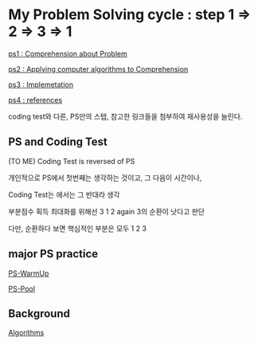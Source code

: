 # My Problem Solving cycle : step 1 => 2 => 3 => 1

[ps1 : Comprehension about Problem](./PS-Introduction/ps1.md)

[ps2 : Applying computer algorithms to Comprehension](./PS-Introduction/ps2.md)

[ps3 : Implemetation](./PS-Introduction/ps3.md)

[ps4 : references]()

coding test와 다른, PS만의 스텝, 참고한 링크들을 첨부하여 재사용성을 늘린다.

## PS and Coding Test
(TO ME) Coding Test is reversed of PS

개인적으로 PS에서 첫번째는 생각하는 것이고, 그 다음이 시간이나,

Coding Test는 에서는 그 반대라 생각

부분점수 획득 최대화를 위해선 3 1 2 again 3의 순환이 낫다고 판단

다만, 순환하다 보면 핵심적인 부분은 모두 1 2 3

## major PS practice
[PS-WarmUp](./PS-WarmUp)

[PS-Pool](./PS-Pool)

## Background
[Algorithms](https://github.com/devsacti/Algorithms)